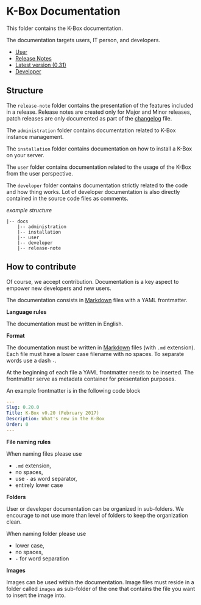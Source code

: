 # K-Box Documentation

This folder contains the K-Box documentation.

The documentation targets users, IT person, and developers.

- [User](./user/index.md)
- [Release Notes](./release-note/)
 - [Latest version (0.31)](./release-note/release-note-0.31.md)
- [Developer](./developer/index.md)

## Structure

The `release-note` folder contains the presentation of the features included in a release.
Release notes are created only for Major and Minor releases, patch releases are only documented as part of the [changelog](../changelog.md) file.

The `administration` folder contains documentation related to K-Box instance management.

The `installation` folder contains documentation on how to install a K-Box on your server.

The `user` folder contains documentation related to the usage of the K-Box from the user perspective.

The `developer` folder contains documentation strictly related to the code and how thing works.
Lot of developer documentation is also directly contained in the source code files as comments.

_example structure_

```
|-- docs
    |-- administration
    |-- installation
    |-- user
    |-- developer
    |-- release-note
```

## How to contribute

Of course, we accept contribution. Documentation is a key aspect to empower new developers and new users.

The documentation consists in [Markdown](https://daringfireball.net/projects/markdown/) files with a YAML frontmatter.

**Language rules**

The documentation must be written in English.

**Format**

The documentation must be written in [Markdown](https://daringfireball.net/projects/markdown/) files (with `.md` extension). Each file must have a lower case filename with no spaces. To separate words use a dash `-`.

At the beginning of each file a YAML frontmatter needs to be inserted. The frontmatter serve as metadata container for presentation purposes.

An example frontmatter is in the following code block

```yaml
---
Slug: 0.20.0
Title: K-Box v0.20 (February 2017)
Description: What's new in the K-Box
Order: 0
---
```

**File naming rules**

When naming files please use

- `.md` extension,
- no spaces,
- use `-` as word separator,
- entirely lower case

**Folders**

User or developer documentation can be organized in sub-folders. We encourage to not use more than level of folders to keep the organization clean.

When naming folder please use

- lower case,
- no spaces,
- `-` for word separation

**Images**

Images can be used within the documentation. Image files must reside in a folder called `images` as sub-folder of the one that contains the file you want to insert the image into.

